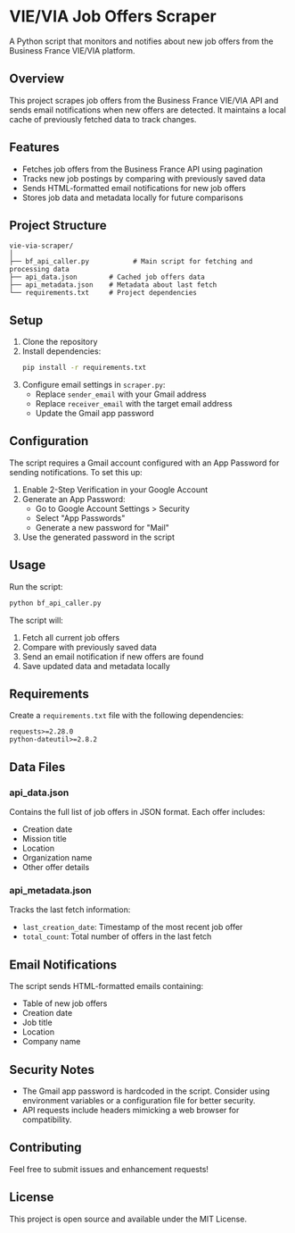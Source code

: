 # VIE/VIA Job Offers Scraper

A Python script that monitors and notifies about new job offers from the Business France VIE/VIA platform.

## Overview

This project scrapes job offers from the Business France VIE/VIA API and sends email notifications when new offers are detected. It maintains a local cache of previously fetched data to track changes.

## Features

- Fetches job offers from the Business France API using pagination
- Tracks new job postings by comparing with previously saved data
- Sends HTML-formatted email notifications for new job offers
- Stores job data and metadata locally for future comparisons

## Project Structure

```
vie-via-scraper/
│
├── bf_api_caller.py           # Main script for fetching and processing data
├── api_data.json        # Cached job offers data
├── api_metadata.json    # Metadata about last fetch
└── requirements.txt     # Project dependencies
```

## Setup

1. Clone the repository
2. Install dependencies:
   ```bash
   pip install -r requirements.txt
   ```
3. Configure email settings in `scraper.py`:
   - Replace `sender_email` with your Gmail address
   - Replace `receiver_email` with the target email address
   - Update the Gmail app password

## Configuration

The script requires a Gmail account configured with an App Password for sending notifications. To set this up:

1. Enable 2-Step Verification in your Google Account
2. Generate an App Password:
   - Go to Google Account Settings > Security
   - Select "App Passwords"
   - Generate a new password for "Mail"
3. Use the generated password in the script

## Usage

Run the script:
```bash
python bf_api_caller.py
```

The script will:
1. Fetch all current job offers
2. Compare with previously saved data
3. Send an email notification if new offers are found
4. Save updated data and metadata locally

## Requirements

Create a `requirements.txt` file with the following dependencies:

```
requests>=2.28.0
python-dateutil>=2.8.2
```

## Data Files

### api_data.json
Contains the full list of job offers in JSON format. Each offer includes:
- Creation date
- Mission title
- Location
- Organization name
- Other offer details

### api_metadata.json
Tracks the last fetch information:
- `last_creation_date`: Timestamp of the most recent job offer
- `total_count`: Total number of offers in the last fetch

## Email Notifications

The script sends HTML-formatted emails containing:
- Table of new job offers
- Creation date
- Job title
- Location
- Company name

## Security Notes

- The Gmail app password is hardcoded in the script. Consider using environment variables or a configuration file for better security.
- API requests include headers mimicking a web browser for compatibility.

## Contributing

Feel free to submit issues and enhancement requests!

## License

This project is open source and available under the MIT License.
